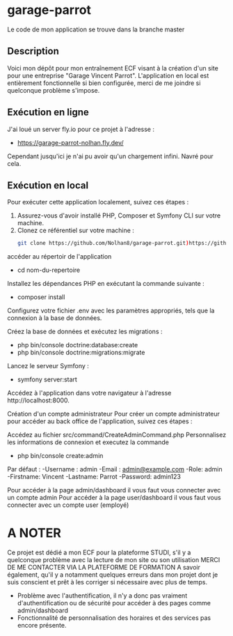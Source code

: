 # garage-parrot

Le code de mon application se trouve dans la branche master

## Description
Voici mon dépôt pour mon entraînement ECF visant à la création d'un site pour une entreprise "Garage Vincent Parrot".
L'application en local est entièrement fonctionnelle si bien configurée, merci de me joindre si quelconque problème s'impose.

## Exécution en ligne
J'ai loué un server fly.io pour ce projet à l'adresse : 
- https://garage-parrot-nolhan.fly.dev/

Cependant jusqu'ici je n'ai pu avoir qu'un chargement infini. Navré pour cela.
## Exécution en local
Pour exécuter cette application localement, suivez ces étapes :

1. Assurez-vous d'avoir installé PHP, Composer et Symfony CLI sur votre machine.
2. Clonez ce référentiel sur votre machine :
   ```bash
   git clone https://github.com/Nolhan8/garage-parrot.git)https://github.com/Nolhan8/garage-parrot.git

accéder au répertoir de l'application
- cd nom-du-repertoire

Installez les dépendances PHP en exécutant la commande suivante :
- composer install

Configurez votre fichier .env avec les paramètres appropriés, tels que la connexion à la base de données.

Créez la base de données et exécutez les migrations :
- php bin/console doctrine:database:create
- php bin/console doctrine:migrations:migrate

Lancez le serveur Symfony :
- symfony server:start

Accédez à l'application dans votre navigateur à l'adresse http://localhost:8000.

Création d'un compte administrateur
Pour créer un compte administrateur pour accéder au back office de l'application, suivez ces étapes :

Accédez au fichier src/command/CreateAdminCommand.php
Personnalisez les informations de connexion et executez la commande 
- php bin/console create:admin

Par défaut : 
-Username : admin
-Email : admin@example.com
-Role: admin
-Firstname: Vincent
-Lastname: Parrot
-Password: admin123


Pour accéder à la page admin/dashboard il vous faut vous connecter avec un compte admin
Pour accéder à la page user/dashboard il vous faut vous connecter avec un compte user (employé)

# A NOTER

Ce projet est dédié a mon ECF pour la plateforme STUDI, s'il y a quelconque problème avec la lecture de mon site ou son utilisation MERCI DE ME CONTACTER VIA LA PLATEFORME DE FORMATION
A savoir également, qu'il y a notamment quelques erreurs dans mon projet dont je suis conscient et prêt à les corriger si nécessaire avec plus de temps.
- Problème avec l'authentification, il n'y a donc pas vraiment d'authentification ou de sécurité pour accéder à des pages comme admin/dashboard
- Fonctionnalité de personnalisation des horaires et des services pas encore présente.

